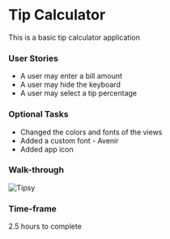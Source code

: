 Tip Calculator
==============
This is a basic tip calculator application 

### User Stories
- A user may enter a bill amount
- A user may hide the keyboard
- A user may select a tip percentage

### Optional Tasks
- Changed the colors and fonts of the views
- Added a custom font - Avenir
- Added app icon

### Walk-through
![Tipsy](http://i.imgur.com/Advh5KN.gif)

### Time-frame
2.5 hours to complete